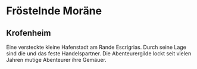 # Fröstelnde Moräne

## Krofenheim

<p>
Eine versteckte kleine Hafenstadt am Rande Escrigrias. Durch seine Lage sind die <a href="Hydracion.md"></a> und
das <a href="Kluirm.md"></a> feste Handelspartner. Die Abenteurergilde lockt seit vielen Jahren mutige Abenteurer ihre
Gemäuer.
</p>

<procedure title="Charaktere von diesem Ort">
<list columns="3">
<!-- <li><a href="Gerhard.md"></a></li> -->
</list>
</procedure>
